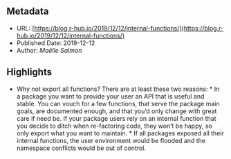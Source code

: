 ## Metadata

* URL: [https://blog.r-hub.io/2019/12/12/internal-functions/](https://blog.r-hub.io/2019/12/12/internal-functions/)
* Published Date: 2019-12-12
* Author: *Maëlle Salmon*

## Highlights

* Why not export all functions? There are at least these two reasons: * In a package you want to provide your user an API that is useful and stable. You can vouch for a few functions, that serve the package main goals, are documented enough, and that you’d only change with great care if need be. If your package users rely on an internal function that you decide to ditch when re-factoring code, they won’t be happy, so only export what you want to maintain. * If all packages exposed all their internal functions, the user environment would be flooded and the namespace conflicts would be out of control.
